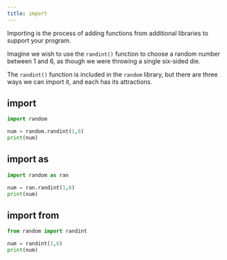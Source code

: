 ```yaml
---
title: import
---
```


Importing is the process of adding functions from additional libraries to support your program.

Imagine we wish to use the `randint()` function
to choose a random number between 1 and 6, as
though we were throwing a single six-sided die.

The `randint()` function is included in the
`random` library, but there are three ways we
can import it, and each has its attractions.

## import

```python {linenos=table}
import random

num = random.randint(1,6)
print(num)
```

## import as

```python {linenos=table}
import random as ran

num = ran.randint(1,6)
print(num)
```

## import from

```python {linenos=table}
from random import randint

num = randint(1,6)
print(num)
```

